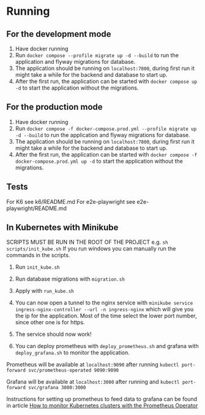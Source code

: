 # Running

## For the development mode

1. Have docker running
2. Run `docker compose --profile migrate up -d --build` to run the application and flyway migrations for database.
3. The application should be running on `localhost:7800`, during first run it might take a while for the backend and database to start up.
4. After the first run, the application can be started with `docker compose up -d` to start the application without the migrations.

## For the production mode

1. Have docker running
2. Run `docker compose -f docker-compose.prod.yml --profile migrate up -d --build` to run the application and flyway migrations for database.
3. The application should be running on `localhost:7800`, during first run it might take a while for the backend and database to start up.
4. After the first run, the application can be started with `docker compose -f docker-compose.prod.yml up -d` to start the application without the migrations.

## Tests

For K6 see k6/README.md
For e2e-playwright see e2e-playwright/README.md

## In Kubernetes with Minikube

SCRIPTS MUST BE RUN IN THE ROOT OF THE PROJECT e.g. `sh scripts/init_kube.sh`
If you run windows you can manually run the commands in the scripts.

1. Run `init_kube.sh`
2. Run database migrations with `migration.sh`
3. Apply with `run_kube.sh`
4. You can now open a tunnel to the nginx service with `minikube service ingress-nginx-controller --url -n ingress-nginx` which will give you the ip for the application. Most of the time select the lower port number, since other one is for https.
5. The service should now work!

6. You can deploy prometheus with `deploy_prometheus.sh` and grafana with `deploy_grafana.sh` to monitor the application.

Prometheus will be available at `localhost:9090` after running `kubectl port-forward svc/prometheus-operated 9090:9090`

Grafana will be available at `localhost:3000` after running and `kubectl port-forward svc/grafana 3000:3000`

Instructions for setting up prometheus to feed data to grafana can be found in article [How to monitor Kubernetes clusters with the Prometheus Operator](https://grafana.com/blog/2023/01/19/how-to-monitor-kubernetes-clusters-with-the-prometheus-operator/)

